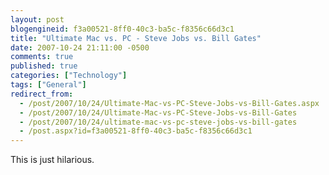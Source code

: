 ```yaml
---
layout: post
blogengineid: f3a00521-8ff0-40c3-ba5c-f8356c66d3c1
title: "Ultimate Mac vs. PC - Steve Jobs vs. Bill Gates"
date: 2007-10-24 21:11:00 -0500
comments: true
published: true
categories: ["Technology"]
tags: ["General"]
redirect_from: 
  - /post/2007/10/24/Ultimate-Mac-vs-PC-Steve-Jobs-vs-Bill-Gates.aspx
  - /post/2007/10/24/Ultimate-Mac-vs-PC-Steve-Jobs-vs-Bill-Gates
  - /post/2007/10/24/ultimate-mac-vs-pc-steve-jobs-vs-bill-gates
  - /post.aspx?id=f3a00521-8ff0-40c3-ba5c-f8356c66d3c1
---
```

<!-- more -->

This is just hilarious.
<OBJECT height=355 width=425><PARAM NAME="movie" VALUE="http://www.youtube.com/v/qHO8l-Bd1O4&amp;rel=1"><PARAM NAME="wmode" VALUE="transparent">
<embed src="http://www.youtube.com/v/qHO8l-Bd1O4&rel=1" type="application/x-shockwave-flash" wmode="transparent" width="425" height="355"></embed></OBJECT>
